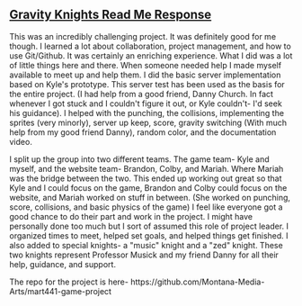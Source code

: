 <h2><u>Gravity Knights Read Me Response</u></h2>
<p>This was an incredibly challenging project. It was definitely good for me though. I learned a lot about collaboration, project management, and how to use Git/Github. It was certainly an enriching experience. What I did was a lot of little things here and there. When someone needed help I made myself available to meet up and help them. I did the basic server implementation based on Kyle's prototype. This server test has been used as the basis for the entire project. (I had help from a good friend, Danny Church. In fact whenever I got stuck and I couldn't figure it out, or Kyle couldn't- I'd seek his guidance). I helped with the punching, the collisions, implementing the sprites (very minorly), server up keep, score, gravity switching (With much help from my good friend Danny), random color, and the documentation video.</p> 

<p>I split up the group into two different teams. The game team- Kyle and myself, and the website team- Brandon, Colby, and Mariah. Where Mariah was the bridge between the two. This ended up working out great so that Kyle and I could focus on the game, Brandon and Colby could focus on the website, and Mariah worked on stuff in between. (She worked on punching, score, collisions, and basic physics of the game) I feel like everyone got a good chance to do their part and work in the project. I might have personally done too much but I sort of assumed this role of project leader. I organized times to meet, helped set goals, and helped things get finished. I also added to special knights- a "music" knight and a "zed" knight. These two knights represent Professor Musick and my friend Danny for all their help, guidance, and support.</p>

<p>The repo for the project is here- https://github.com/Montana-Media-Arts/mart441-game-project</p>

